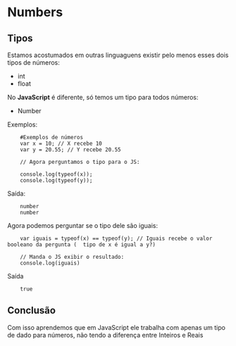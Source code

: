 # Numbers
 
## Tipos
<p>Estamos acostumados em outras linguaguens existir pelo menos esses dois tipos de números:</p>
<ul>
    <li>int</li>
    <li>float</li>
</ul>
<p> No <b>JavaScript</b> é diferente, só temos um tipo para todos números:
 <ul>
   <li>Number</li>
</ul>

Exemplos:
```
    #Exemplos de números
    var x = 10; // X recebe 10
    var y = 20.55; // Y recebe 20.55
    
    // Agora perguntamos o tipo para o JS:
    
    console.log(typeof(x));
    console.log(typeof(y));    
```
Saída:
```
    number
    number
```
Agora podemos perguntar se o tipo dele são iguais:
```
    var iguais = typeof(x) == typeof(y); // Iguais recebe o valor booleano da pergunta (  tipo de x é igual a y?)
    
    // Manda o JS exibir o resultado:
    console.log(iguais)
```
Saída
```
    true
```

## Conclusão
<p>
  Com isso aprendemos que em JavaScript ele trabalha com apenas um tipo de dado para números,
  não tendo a diferença entre Inteiros e Reais
</p>
